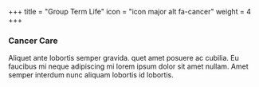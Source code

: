+++
title = "Group Term Life"
icon = "icon major alt fa-cancer"
weight = 4
+++
### Cancer Care
Aliquet ante lobortis semper gravida. quet amet posuere ac cubilia. Eu faucibus mi neque adipiscing mi lorem ipsum dolor sit amet nullam.  Amet semper interdum nunc aliquam lobortis id lobortis.